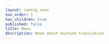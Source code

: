 ```yaml
---
layout: coming_soon
nav_order: 1
has_children: true
published: false
title: News
description: News about machine translation
---
```

